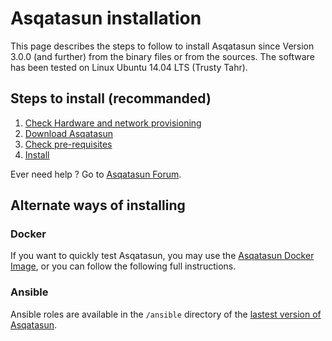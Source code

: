 # Asqatasun installation

This page describes the steps to follow to install Asqatasun since Version 3.0.0 
(and further) from the binary files or from the sources. The software has been 
tested on Linux Ubuntu 14.04 LTS (Trusty Tahr).

## Steps to install (recommanded)

1. [Check Hardware and network provisioning](Hardware_network_provisioning.md)
2. [Download Asqatasun](Download.md)
3. [Check pre-requisites](Pre-requisites.md)
4. [Install](Installation.md)

Ever need help ? Go to [Asqatasun Forum](http://forum.asqatasun.org).

## Alternate ways of installing

### Docker

If you want to quickly test Asqatasun, you may use the [Asqatasun Docker Image](../Docker/README.md), 
or you can follow the following full instructions.

### Ansible

Ansible roles are available in the `/ansible` directory of the [lastest version of Asqatasun](http://download.asqatasun.org/asqatasun-latest.tar.gz).


